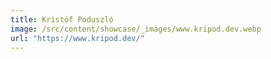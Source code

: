 ```yaml
---
title: Kristóf Poduszló
image: /src/content/showcase/_images/www.kripod.dev.webp
url: "https://www.kripod.dev/"
---
```

